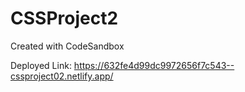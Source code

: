 # CSSProject2
Created with CodeSandbox

Deployed Link: https://632fe4d99dc9972656f7c543--cssproject02.netlify.app/
